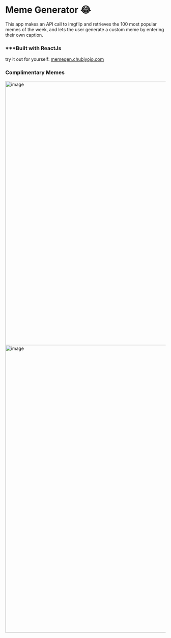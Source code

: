 # Meme Generator 😂
This app makes an API call to imgflip and retrieves the 100 most popular memes of the week, and lets the user generate a custom meme by entering their own caption.

### ***Built with ReactJs

try it out for yourself: [memegen.chubiyojo.com](https://memegen.chubiyojo.com/)

### Complimentary Memes

<img width="827" alt="image" src="https://user-images.githubusercontent.com/34838966/183679279-ed0f79c5-cef7-40eb-a658-6220f393901f.png">
<img width="901" alt="image" src="https://user-images.githubusercontent.com/34838966/183679688-05deaead-038c-4113-ac83-80ddb050cf5e.png">
